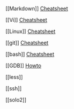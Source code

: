 [[Markdown]] [Cheatsheet](https://github.com/adam-p/markdown-here/wiki/Markdown-Cheatsheet)

[[Vi]] [Cheatsheet](https://ryanstutorials.net/linuxtutorial/cheatsheetvi.php)

[[Linux]] [Cheatsheet](https://ryanstutorials.net/linuxtutorial/cheatsheet.php)

[[git]] [Cheatsheet](https://training.github.com/downloads/github-git-cheat-sheet/)

[[bash]] [Cheatsheet](https://devhints.io/bash)

[[GDB]] [Howto](http://www.gdbtutorial.com/tutorial/how-use-gdb-example)

[[less]]

[[ssh]]

[[solo2]]